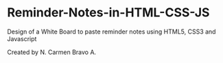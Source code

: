 # Reminder-Notes-in-HTML-CSS-JS
Design of a White Board to paste reminder notes using HTML5, CSS3 and Javascript


Created by N. Carmen Bravo A.
